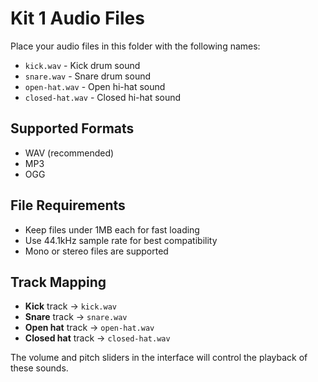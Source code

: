 # Kit 1 Audio Files

Place your audio files in this folder with the following names:

- `kick.wav` - Kick drum sound
- `snare.wav` - Snare drum sound  
- `open-hat.wav` - Open hi-hat sound
- `closed-hat.wav` - Closed hi-hat sound

## Supported Formats
- WAV (recommended)
- MP3
- OGG

## File Requirements
- Keep files under 1MB each for fast loading
- Use 44.1kHz sample rate for best compatibility
- Mono or stereo files are supported

## Track Mapping
- **Kick** track → `kick.wav`
- **Snare** track → `snare.wav`
- **Open hat** track → `open-hat.wav`
- **Closed hat** track → `closed-hat.wav`

The volume and pitch sliders in the interface will control the playback of these sounds.
